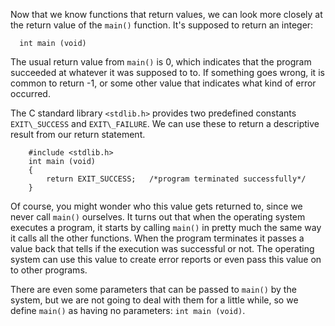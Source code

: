 Now that we know functions that return values, we can look more closely at the  return value of the `main()` function. It's supposed to return an integer:

```code
  int main (void)
```

The usual return value from `main()` is 0, which indicates that the program succeeded at whatever it was supposed to to.  If something goes wrong, it is common to return -1, or some other value that indicates what kind of error occurred.


The C standard library `<stdlib.h>` provides two predefined constants `EXIT\_SUCCESS` and `EXIT\_FAILURE`. We can use these to return a descriptive result from our return statement. 


```code
    #include <stdlib.h>
    int main (void)
    {
        return EXIT_SUCCESS;   /*program terminated successfully*/
    }  
```


Of course, you might wonder who this value gets returned to, since we never call `main()` ourselves.  It turns out that when the operating system executes a program, it starts by calling `main()` in pretty much the same way it calls all the other functions. When the program terminates it passes a value back  that tells if the execution was successful or not. The operating system can use this value to create error reports or even pass this value on  to other programs.

There are even some parameters that can be passed to `main()` by the system, but we are not going to deal with them for a little while, so we define  `main()` as having no parameters:  `int main (void)`.